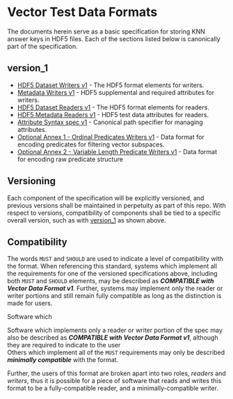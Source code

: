 # Vector Test Data Formats

The documents herein serve as a basic specification for storing KNN answer keys in HDF5 files. Each
of the sections listed below is canonically part of the specification.

## version_1

- [HDF5 Dataset Writers v1](dataset_writers_v1.md) - The HDF5 format elements for writers.
- [Metadata Writers v1](metadata_writers_v1.md) - HDF5 supplemental and required attributes for
  writers.
- [HDF5 Dataset Readers v1](dataset_readers_v1.md) - The HDF5 format elements for readers.
- [HDF5 Metadata Readers v1](metadata_readers_v1.md) - HDF5 test data attributes for readers.
- [Attribute Syntax spec v1](attribute_syntax_v1.md) - Canonical path specifier for managing
  attributes.
- [Optional Annex 1 - Ordinal Predicates Writers v1](ordinal_predicate_writers_v1.md) - Data format for
  encoding predicates for filtering vector subspaces.
- [Optional Annex 2 - Variable Length Predicate Writers v1](variable_length_predicates_v1.md) - Data format for encoding raw predicate structure 

## Versioning

Each component of the specification will be explicitly versioned, and previous versions shall be
maintained in perpetuity as part of this repo. With respect to versions, compatibility of components
shall be tied to a specific overall version, such as with [version_1](#version_1) as shown above.

## Compatibility

The words `MUST` and `SHOULD` are used to indicate a level of compatibility with the format. When
referencing this standard, systems which implement all the requirements for one of the versioned
specifications above, including both `MUST` and `SHOULD` elements, may be described as
***COMPATIBLE with Vector Data Format v1***. Further, systems may implement only the reader or
writer portions and still remain fully compatible as long as the distinction is made for users.

Software which

Software which implements only a reader or writer portion of the spec may also be described as
***COMPATIBLE with Vector Data Format v1***, although they are required to indicate to the user  
Others which implement all of the `MUST` requirements may only be described
***minimally compatible*** with the format.

Further, the users of this format are broken apart into two roles, _readers_ and _writers_, thus it
is possible for a piece of software that reads and writes this format to be a fully-compatible
reader, and a minimally-compatible writer.

